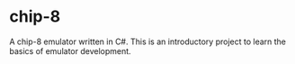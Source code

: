 # chip-8
A chip-8 emulator written in C#. This is an introductory project to learn the basics of emulator development.
